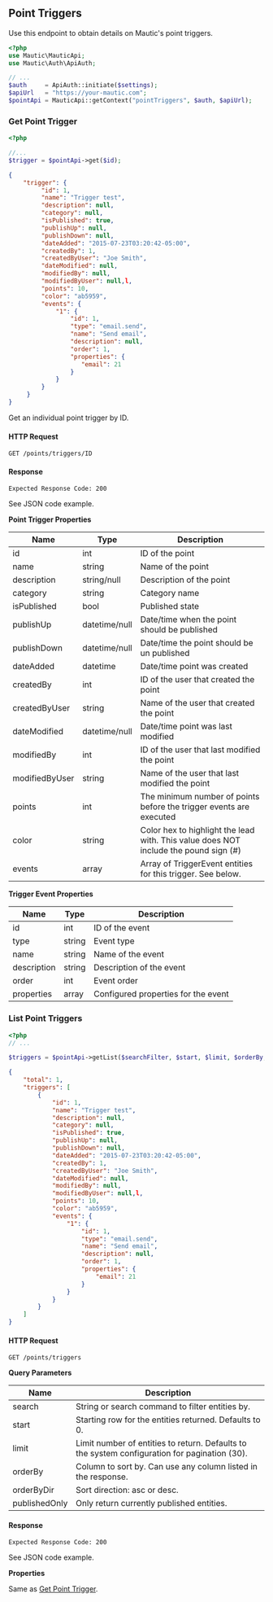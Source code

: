 ## Point Triggers
Use this endpoint to obtain details on Mautic's point triggers.

```php
<?php
use Mautic\MauticApi;
use Mautic\Auth\ApiAuth;

// ...
$auth     = ApiAuth::initiate($settings);
$apiUrl   = "https://your-mautic.com"; 
$pointApi = MauticApi::getContext("pointTriggers", $auth, $apiUrl);
```

### Get Point Trigger
```php
<?php

//...
$trigger = $pointApi->get($id);
```
```json
{
    "trigger": {
         "id": 1,
         "name": "Trigger test",
         "description": null,
         "category": null,      
         "isPublished": true,      
         "publishUp": null,
         "publishDown": null,
         "dateAdded": "2015-07-23T03:20:42-05:00",
         "createdBy": 1,
         "createdByUser": "Joe Smith",
         "dateModified": null,
         "modifiedBy": null,
         "modifiedByUser": null,l,
         "points": 10,
         "color": "ab5959",
         "events": {
             "1": {
                 "id": 1,
                 "type": "email.send",
                 "name": "Send email",
                 "description": null,
                 "order": 1,
                 "properties": {
                    "email": 21
                 }
             }
         }
     }
}
```
Get an individual point trigger by ID.

#### HTTP Request

`GET /points/triggers/ID`

#### Response

`Expected Response Code: 200`

See JSON code example.

**Point Trigger Properties**

Name|Type|Description
----|----|-----------
id|int|ID of the point
name|string|Name of the point
description|string/null|Description of the point
category|string|Category name
isPublished|bool|Published state
publishUp|datetime/null|Date/time when the point should be published
publishDown|datetime/null|Date/time the point should be un published
dateAdded|datetime|Date/time point was created
createdBy|int|ID of the user that created the point
createdByUser|string|Name of the user that created the point
dateModified|datetime/null|Date/time point was last modified
modifiedBy|int|ID of the user that last modified the point
modifiedByUser|string|Name of the user that last modified the point
points|int|The minimum number of points before the trigger events are executed
color|string|Color hex to highlight the lead with. This value does NOT include the pound sign (#)
events|array|Array of TriggerEvent entities for this trigger. See below.

**Trigger Event Properties**

Name|Type|Description
----|----|-----------
id|int|ID of the event
type|string|Event type
name|string|Name of the event
description|string|Description of the event
order|int|Event order
properties|array|Configured properties for the event

### List Point Triggers

```php
<?php
// ...

$triggers = $pointApi->getList($searchFilter, $start, $limit, $orderBy, $orderByDir);
```
```json
{
    "total": 1,
    "triggers": [
        {
            "id": 1,
            "name": "Trigger test",
            "description": null,
            "category": null,      
            "isPublished": true,      
            "publishUp": null,
            "publishDown": null,
            "dateAdded": "2015-07-23T03:20:42-05:00",
            "createdBy": 1,
            "createdByUser": "Joe Smith",
            "dateModified": null,
            "modifiedBy": null,
            "modifiedByUser": null,l,
            "points": 10,
            "color": "ab5959",
            "events": {
                "1": {
                    "id": 1,
                    "type": "email.send",
                    "name": "Send email",
                    "description": null,
                    "order": 1,
                    "properties": {
                        "email": 21
                    }
                }
            }
        }
    ]
}
```
#### HTTP Request

`GET /points/triggers`

**Query Parameters**

Name|Description
----|-----------
search|String or search command to filter entities by.
start|Starting row for the entities returned. Defaults to 0.
limit|Limit number of entities to return. Defaults to the system configuration for pagination (30).
orderBy|Column to sort by. Can use any column listed in the response.
orderByDir|Sort direction: asc or desc.
publishedOnly|Only return currently published entities.

#### Response

`Expected Response Code: 200`

See JSON code example.

**Properties**

Same as [Get Point Trigger](#get-point-trigger).